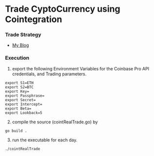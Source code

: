 # Trade CyptoCurrency using Cointegration
### Trade Strategy
- [My Blog](https://iwasnothing.medium.com/trade-cryptocurrency-with-cointegration-c697f097424d)

### Execution
1. export the following Environment Variables for the Coinbase Pro API credentials, and Trading parameters.
```
export S1=ETH
export S2=BTC
export Key=
export Passphrase=
export Secret=
export Intercept=
export Beta=
export Lookback=5
```
2.  compile the source (cointRealTrade.go) by 
```
go build .
```
3.  run the executable for each day.  
```
./cointRealTrade
```
